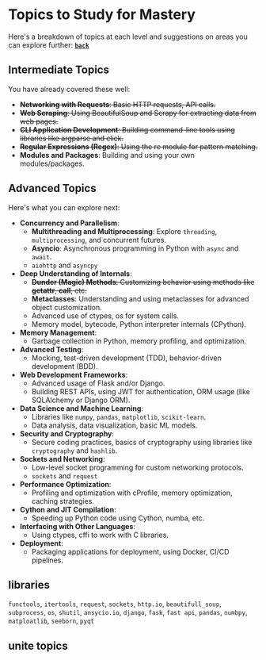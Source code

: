# Topics to Study for Mastery

Here's a breakdown of topics at each level and suggestions on areas you can explore further:
**[`back`](./_menu_.md)**



## Intermediate Topics
You have already covered these well:



- ~~**Networking with Requests**: Basic HTTP requests, API calls.~~
- ~~**Web Scraping**: Using BeautifulSoup and Scrapy for extracting data from web pages.~~
- ~~**CLI Application Development**: Building command-line tools using libraries like argparse and click.~~
- ~~**Regular Expressions (Regex)**: Using the re module for pattern matching.~~
- **Modules and Packages**: Building and using your own modules/packages.

## Advanced Topics
Here's what you can explore next:
- **Concurrency and Parallelism**:
    - **Multithreading and Multiprocessing**: Explore `threading`, `multiprocessing`, and concurrent futures.
    - **Asyncio**: Asynchronous programming in Python with `async` and `await`.
    - `aiohttp` and `asyncpy` 
- **Deep Understanding of Internals**:
    - ~~**Dunder (Magic) Methods**: Customizing behavior using methods like __getattr__, __call__, etc.~~
    - **Metaclasses**: Understanding and using metaclasses for advanced object customization.
    - Advanced use of ctypes, os for system calls.
    - Memory model, bytecode, Python interpreter internals (CPython).
- **Memory Management**:
    - Garbage collection in Python, memory profiling, and optimization.
- **Advanced Testing**:
    - Mocking, test-driven development (TDD), behavior-driven development (BDD).
- **Web Development Frameworks**:
    - Advanced usage of Flask and/or Django.
    - Building REST APIs, using JWT for authentication, ORM usage (like SQLAlchemy or Django ORM).
- **Data Science and Machine Learning**:
    - Libraries like `numpy`, `pandas`, `matplotlib`, `scikit-learn`.
    - Data analysis, data visualization, basic ML models.
- **Security and Cryptography**:
    - Secure coding practices, basics of cryptography using libraries like `cryptography` and `hashlib`.
- **Sockets and Networking**:
    - Low-level socket programming for custom networking protocols.
    - `sockets` and `request`
- **Performance Optimization**:
    - Profiling and optimization with cProfile, memory optimization, caching strategies.
- **Cython and JIT Compilation**:
    - Speeding up Python code using Cython, numba, etc.
- **Interfacing with Other Languages**:
    - Using ctypes, cffi to work with C libraries.
- **Deployment**:
    - Packaging applications for deployment, using Docker, CI/CD pipelines.

## libraries
`functools`, `itertools`, 
`request`, `sockets`, `http.io`, `beautifull_soup`, `subprocess`, `os`, `shutil`, `ansycio.io`, `django`, `fask`, `fast api`, `pandas`, `numbpy`, `matploatlib`, `seeborn`, `pyqt`

## unite topics
